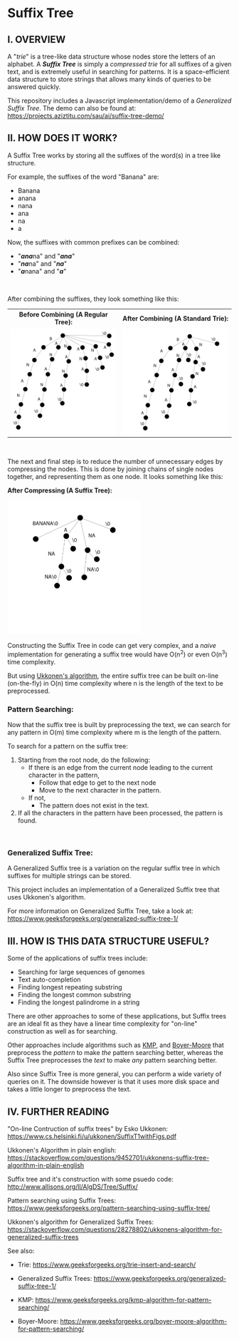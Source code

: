 # Suffix Tree

## I. OVERVIEW

A "*trie*" is a tree-like data structure whose nodes store the letters of an alphabet. A ***Suffix Tree*** is simply a *compressed trie* for all suffixes of a given text, and is extremely useful in searching for patterns. It is a space-efficient data structure to store strings
that allows many kinds of queries to be answered quickly.

This repository includes a Javascript implementation/demo of a *Generalized Suffix Tree*. The demo can also be found at: https://projects.aziztitu.com/sau/ai/suffix-tree-demo/

## II. HOW DOES IT WORK?
A Suffix Tree works by storing all the suffixes of the word(s) in a tree like structure.

For example, the suffixes of the word "Banana" are:
- Banana
- anana
- nana
- ana
- na
- a

Now, the suffixes with common prefixes can be combined:
- "***ana***na" and "***ana***"
- "***na***na" and "***na***"
- "***a***nana" and "***a***"

<br/>

After combining the suffixes, they look something like this:

<table>
<tr>
<th>Before Combining (A Regular Tree):</th>
<th>After Combining (A Standard Trie):</th>
</tr>
<tr>
<td><img src="images/SuffixTreeBuildStep1.jpg" width="300px" /></td>
<td><img src="images/SuffixTreeBuildStep2.jpg" width="300px" />
</td>
</tr>
</table>

<br/>

The next and final step is to reduce the number of unnecessary edges by compressing the nodes. This is done by joining chains of single nodes together, and representing them as one node. It looks something like this:

**After Compressing (A Suffix Tree):**

<img src="images/SuffixTreeBuildStep3.jpg" width="300px" />

Constructing the Suffix Tree in code can get very complex, and a *naive* implementation for generating a suffix tree would have O(n<sup>2</sup>) or even O(n<sup>3</sup>) time complexity.

But using [Ukkonen's algorithm](https://www.cs.helsinki.fi/u/ukkonen/SuffixT1withFigs.pdf), the entire suffix tree can be built on-line (on-the-fly) in O(n) time complexity where n is the length of the text to be preprocessed.


### Pattern Searching:

Now that the suffix tree is built by preprocessing the text, we can search for any pattern in O(m) time complexity where m is the length of the pattern.

To search for a pattern on the suffix tree:
1. Starting from the root node, do the following:
      - If there is an edge from the current node leading to the current character in the pattern,
        - Follow that edge to get to the next node
        - Move to the next character in the pattern.
      - If not,
        - The pattern does not exist in the text.
2. If all the characters in the pattern have been processed, the pattern is found.

<br/>

### Generalized Suffix Tree:

A Generalized Suffix tree is a variation on the regular suffix tree in which suffixes for multiple strings can be stored.

This project includes an implementation of a Generalized Suffix tree that uses Ukkonen's algorithm.

For more information on Generalized Suffix Tree, take a look at: https://www.geeksforgeeks.org/generalized-suffix-tree-1/

## III. HOW IS THIS DATA STRUCTURE USEFUL?

Some of the applications of suffix trees include:
- Searching for large sequences of genomes
- Text auto-completion
- Finding longest repeating substring
- Finding the longest common substring
- Finding the longest palindrome in a string

There are other approaches to some of these applications, but Suffix trees are an ideal fit as they have a linear time complexity for "on-line" construction as well as for searching.

Other approaches include algorithms such as [KMP](https://www.geeksforgeeks.org/kmp-algorithm-for-pattern-searching/), and [Boyer-Moore](https://www.geeksforgeeks.org/boyer-moore-algorithm-for-pattern-searching/) that preprocess the *pattern* to make *the* pattern searching better, whereas the Suffix Tree preprocesses the *text* to make *any* pattern searching better.

Also since Suffix Tree is more general, you can perform a wide variety of queries on it. The downside however is that it uses more disk space and takes a little longer to preprocess the text.

## IV. FURTHER READING

"On-line Contruction of suffix trees" by Esko Ukkonen: https://www.cs.helsinki.fi/u/ukkonen/SuffixT1withFigs.pdf

Ukkonen's Algorithm in plain english: https://stackoverflow.com/questions/9452701/ukkonens-suffix-tree-algorithm-in-plain-english

Suffix tree and it's construction with some psuedo code: http://www.allisons.org/ll/AlgDS/Tree/Suffix/

Pattern searching using Suffix Trees: https://www.geeksforgeeks.org/pattern-searching-using-suffix-tree/

Ukkonen's algorithm for Generalized Suffix Trees: https://stackoverflow.com/questions/28278802/ukkonens-algorithm-for-generalized-suffix-trees

See also:

- Trie: https://www.geeksforgeeks.org/trie-insert-and-search/

- Generalized Suffix Trees: https://www.geeksforgeeks.org/generalized-suffix-tree-1/

- KMP: https://www.geeksforgeeks.org/kmp-algorithm-for-pattern-searching/
- Boyer-Moore: https://www.geeksforgeeks.org/boyer-moore-algorithm-for-pattern-searching/

